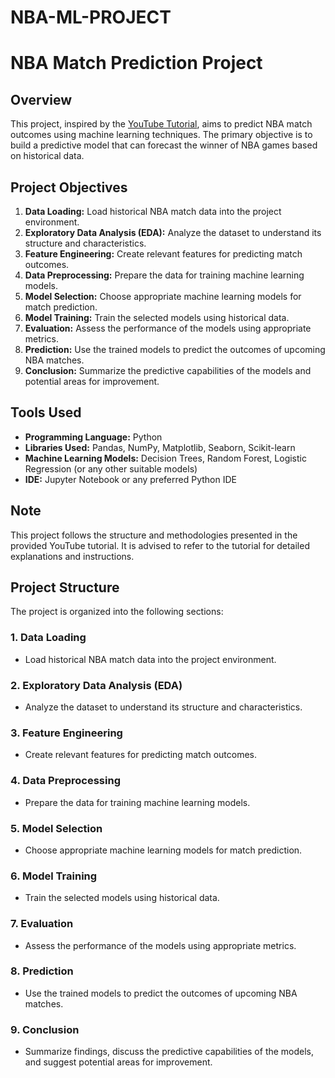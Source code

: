 # NBA-ML-PROJECT

# NBA Match Prediction Project

## Overview

This project, inspired by the [YouTube Tutorial](https://www.youtube.com/watch?v=egTylm6C2is), aims to predict NBA match outcomes using machine learning techniques. The primary objective is to build a predictive model that can forecast the winner of NBA games based on historical data.



## Project Objectives

1. **Data Loading:** Load historical NBA match data into the project environment.
2. **Exploratory Data Analysis (EDA):** Analyze the dataset to understand its structure and characteristics.
3. **Feature Engineering:** Create relevant features for predicting match outcomes.
4. **Data Preprocessing:** Prepare the data for training machine learning models.
5. **Model Selection:** Choose appropriate machine learning models for match prediction.
6. **Model Training:** Train the selected models using historical data.
7. **Evaluation:** Assess the performance of the models using appropriate metrics.
8. **Prediction:** Use the trained models to predict the outcomes of upcoming NBA matches.
9. **Conclusion:** Summarize the predictive capabilities of the models and potential areas for improvement.

## Tools Used

- **Programming Language:** Python
- **Libraries Used:** Pandas, NumPy, Matplotlib, Seaborn, Scikit-learn
- **Machine Learning Models:** Decision Trees, Random Forest, Logistic Regression (or any other suitable models)
- **IDE:** Jupyter Notebook or any preferred Python IDE

## Note

This project follows the structure and methodologies presented in the provided YouTube tutorial. It is advised to refer to the tutorial for detailed explanations and instructions.

## Project Structure

The project is organized into the following sections:

### 1. Data Loading

- Load historical NBA match data into the project environment.

### 2. Exploratory Data Analysis (EDA)

- Analyze the dataset to understand its structure and characteristics.

### 3. Feature Engineering

- Create relevant features for predicting match outcomes.

### 4. Data Preprocessing

- Prepare the data for training machine learning models.

### 5. Model Selection

- Choose appropriate machine learning models for match prediction.

### 6. Model Training

- Train the selected models using historical data.

### 7. Evaluation

- Assess the performance of the models using appropriate metrics.

### 8. Prediction

- Use the trained models to predict the outcomes of upcoming NBA matches.

### 9. Conclusion

- Summarize findings, discuss the predictive capabilities of the models, and suggest potential areas for improvement.

